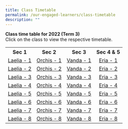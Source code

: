 ```yaml
---
title: Class Timetable
permalink: /our-engaged-learners/class-timetable
description: ""
---
```

<p><strong>Class time table for 2022 (Term 3)</strong><br />Click on the class to view the respective&nbsp;timetable.</p>
<table>
<tbody>
<tr>
<th style="text-align: center;">Sec 1</th>
<th style="text-align: center;">Sec 2</th>
<th style="text-align: center;">Sec 3</th>
<th style="text-align: center;">Sec 4 &amp; 5</th>
</tr>
<tr>
<td style="text-align: center;"><a href="/files/L1.pdf" target="_blank" rel="noopener">Laelia - 1</a></td>
<td style="text-align: center;"><a href="/files/O1.pdf" target="_blank" rel="noopener">Orchis - 1</a></td>
<td style="text-align: center;"><a href="/files/V1.pdf" target="_blank" rel="noopener">Vanda - 1</a></td>
<td style="text-align: center;"><a href="/files/E1.pdf" target="_blank" rel="noopener">Eria - 1</a></td>
</tr>
<tr>
<td style="text-align: center;"><a href="/files/L2.pdf" target="_blank" rel="noopener">Laelia - 2</a></td>
<td style="text-align: center;"><a href="/files/O2.pdf" target="_blank" rel="noopener">Orchis - 2</a></td>
<td style="text-align: center;"><a href="/files/V2.pdf" target="_blank" rel="noopener">Vanda - 2</a></td>
<td style="text-align: center;"><a href="/files/E2.pdf" target="_blank" rel="noopener">Eria - 2</a></td>
</tr>
<tr>
<td style="text-align: center;"><a href="/files/L3.pdf" target="_blank" rel="noopener">Laelia - 3</a></td>
<td style="text-align: center;"><a href="/files/O3.pdf" target="_blank" rel="noopener">Orchis - 3</a></td>
<td style="text-align: center;"><a href="/files/V3.pdf" target="_blank" rel="noopener">Vanda - 3</a></td>
<td style="text-align: center;"><a href="/files/E3.pdf" target="_blank" rel="noopener">Eria - 3</a></td>
</tr>
<tr>
<td style="text-align: center;"><a href="/files/L4.pdf" target="_blank" rel="noopener">Laelia - 4</a></td>
<td style="text-align: center;"><a href="/files/O4.pdf" target="_blank" rel="noopener">Orchis - 4</a></td>
<td style="text-align: center;"><a href="/files/V4.pdf" target="_blank" rel="noopener">Vanda - 4</a></td>
<td style="text-align: center;"><a href="/files/E4.pdf" target="_blank" rel="noopener">Eria - 4</a></td>
</tr>
<tr>
<td style="text-align: center;"><a href="/files/L5.pdf" target="_blank" rel="noopener">Laelia - 5</a></td>
<td style="text-align: center;"><a href="/files/O5.pdf" target="_blank" rel="noopener">Orchis - 5</a></td>
<td style="text-align: center;"><a href="/files/V5.pdf" target="_blank" rel="noopener">Vanda - 5</a></td>
<td style="text-align: center;"><a href="/files/E5.pdf" target="_blank" rel="noopener">Eria - 5</a></td>
</tr>
<tr>
<td style="text-align: center;"><a href="/files/L6.pdf" target="_blank" rel="noopener">Laelia - 6</a></td>
<td style="text-align: center;"><a href="/files/O6.pdf" target="_blank" rel="noopener">Orchis - 6</a></td>
<td style="text-align: center;"><a href="/files/V6.pdf" target="_blank" rel="noopener">Vanda - 6</a></td>
<td style="text-align: center;"><a href="/files/E6.pdf" target="_blank" rel="noopener">Eria - 6</a></td>
</tr>
<tr>
<td style="text-align: center;"><a href="/files/L7.pdf" target="_blank" rel="noopener">Laelia - 7</a></td>
<td style="text-align: center;"><a href="/files/O7.pdf" target="_blank" rel="noopener">Orchis - 7</a></td>
<td style="text-align: center;"><a href="/files/V7.pdf" target="_blank" rel="noopener">Vanda - 7</a></td>
<td style="text-align: center;"><a href="/files/E7.pdf" target="_blank" rel="noopener">Eria - 7</a></td>
</tr>
<tr>
<td style="text-align: center;"><a href="/files/L8.pdf" target="_blank" rel="noopener">Laelia - 8</a></td>
<td style="text-align: center;"><a href="/files/O8.pdf" target="_blank" rel="noopener">Orchis - 8</a></td>
<td style="text-align: center;"><a href="/files/V8.pdf" target="_blank" rel="noopener">Vanda - 8</a></td>
<td style="text-align: center;"><a href="/files/E8.pdf" target="_blank" rel="noopener">Eria - 8</a></td>
</tr>
</tbody>
</table>